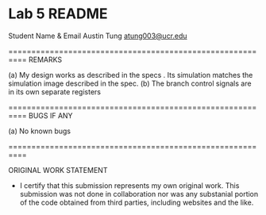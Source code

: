 Lab 5 README
==========================================================

Student Name & Email 
Austin Tung
atung003@ucr.edu

==========================================================
REMARKS

(a) My design works as described in the specs . Its simulation matches the simulation image described in the spec.
(b) The branch control signals are in its own separate registers
   
==========================================================
BUGS IF ANY

(a) No known bugs 

==========================================================

ORIGINAL WORK STATEMENT
- I certify that this submission represents my own original work. This submission was not done in collaboration nor was any substanial portion of the code obtained from third parties, including websites and the like.
